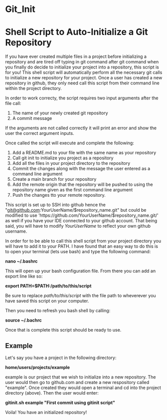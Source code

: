 # Git_Init

# Shell Script to Auto-Initialize a Git Repository
If you have ever created multiple files in a project before initializing a repository and are tired off typing in git command after git command when you finally do decide to initialize your project into a repository, this script is for you!
This shell script will automatically perform all the necessary git calls to initialize a new repository for your project.
Once a user has created a new repository in github, they only need call this script from their command line within the project directory.

In order to work correcty, the script requires two input arguments after the file call:
1. The name of your newly created git repository
2. A commit message

If the arguments are not called correctly it will print an error and show the user the correct argument inputs.

Once called the script will execute and complete the following:
1. Add a README.md to your file with the same name as your repository
2. Call git init to initialize you project as a repository
3. Add all the files in your project directory to the repository
4. Commit the changes along with the message the user entered as a command line argument
5. Create a main branch for your repository
6. Add the remote origin that the repository will be pushed to using the repository name given as the first command line argument
7. Push the changes tto your remote repository.

This script is set up to SSH into github hence the "git@github.com:YourUserName/$repository_name.git" but could be modified to use 'https://github.com/YourUserName/$repository_name.git/' as well if you have your IDE connected to your github account. 
That being said, you will have to modify *YourUserName* to reflect your own github username.

In order for to be able to call this shell script from your project directory you will have to add it to your PATH. I have found that an easy way to do this is to open your terminal (lets use bash) and type the following command:

**nano ~/.bashrc** 

This will open up your bash configuration file. From there you can add an export line like so:

**export PATH=$PATH:/path/to/this/script**

Be sure to replace *path/to/this/script* with the file path to wheverever you have saved this script on your computer.

Then you need to refresh you bash shell by calling:

**source ~/.bachrc**

Once that is complete this script should be ready to use.

## Example

Let's say you have a project in the following directory:

**home/users/projects/example**

example is our project that we wish to initialize into a new repository. The user would then go to github.com and create a new respository called "example". Once created they would open a terminal and cd into the project directory (above). Then the user would enter: 

**gitinit.sh example "First commit using gitinit script"**

Voila! You have an initialized repository!
